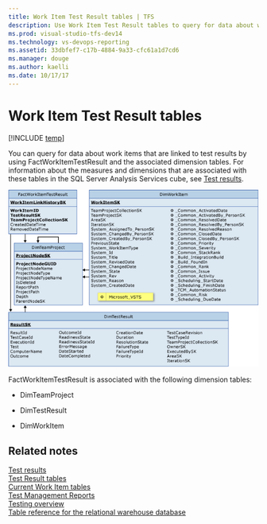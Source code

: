 ```yaml
---
title: Work Item Test Result tables | TFS
description: Use Work Item Test Result tables to query for data about work items that are linked to test results.
ms.prod: visual-studio-tfs-dev14
ms.technology: vs-devops-reporting 
ms.assetid: 33dbfef7-c17b-4884-9a33-cfc61a1d7cd6
ms.manager: douge
ms.author: kaelli
ms.date: 10/17/17
---
```



# Work Item Test Result tables
[!INCLUDE [temp](../_shared/tfs-report-platform-version.md)]

You can query for data about work items that are linked to test results by using FactWorkItemTestResult and the associated dimension tables. For information about the measures and dimensions that are associated with these tables in the SQL Server Analysis Services cube, see [Test results](perspective-test-analyze-report-test-results.md).  
  
 ![Fact Table for Work Items linked to Test Results](_img/teamproj_worktestresult.png "TeamProj_WorkTestResult")  
  
 FactWorkItemTestResult is associated with the following dimension tables:  
  
-   DimTeamProject  
  
-   DimTestResult  
  
-   DimWorkItem  
  
## Related notes  
 [Test results](perspective-test-analyze-report-test-results.md)   
 [Test Result tables](test-result-tables.md)   
 [Current Work Item tables](table-reference-current-work-items.md)   
 [Test Management Reports](../excel/test-management-reports.md)   
 [Testing overview](../overview.md)   
 [Table reference for the relational warehouse database](table-reference-relational-warehouse-database.md)
